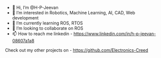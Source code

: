 - 👋 Hi, I’m @H-P-Jeevan
- 👀 I’m interested in Robotics, Machine Learning, AI, CAD, Web development
- 🌱 I’m currently learning ROS, RTOS
- 💞️ I’m looking to collaborate on ROS
- 📫 How to reach me linkedin - https://www.linkedin.com/in/h-p-jeevan-08607a1a8

Check out my other projects on - https://github.com/Electronics-Creed

<!---
H-P-Jeevan/H-P-Jeevan is a ✨ special ✨ repository because its `README.md` (this file) appears on your GitHub profile.
You can click the Preview link to take a look at your changes.
--->
